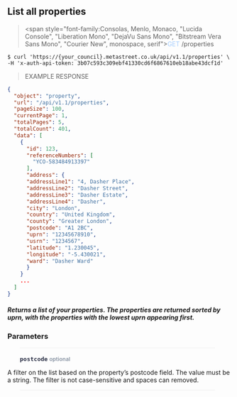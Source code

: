 ## List all properties

> <span style="font-family:Consolas, Menlo, Monaco, \"Lucida Console\", \"Liberation Mono\", \"DejaVu Sans Mono\", \"Bitstream Vera Sans Mono\", \"Courier New\", monospace, serif"><span style="color:#a4cdfe">GET</span> /properties</span>

```shell
$ curl 'https://{your_council}.metastreet.co.uk/api/v1.1/properties' \
-H 'x-auth-api-token: 3b07c593c309ebf41330cd6f6867610eb18abe43dcf1d'
```

> EXAMPLE RESPONSE

```json
{
  "object": "property",
  "url": "/api/v1.1/properties",
  "pageSize": 100,
  "currentPage": 1,
  "totalPages": 5,
  "totalCount": 401,
  "data": [
    {
      "id": 123,
      "referenceNumbers": [
        "YCO-583484913397"
      ],
      "address": {
      "addressLine1": "4, Dasher Place",
      "addressLine2": "Dasher Street",
      "addressLine3": "Dasher Estate",
      "addressLine4": "Dasher",
      "city": "London",
      "country": "United Kingdom",
      "county": "Greater London",
      "postcode": "A1 2BC",
      "uprn": "12345678910",
      "usrn": "1234567",
      "latitude": "1.230045",
      "longitude": "-5.430021",
      "ward": "Dasher Ward"
      }
    }
    ...
  ]
}
```




##### Returns a list of your properties. The properties are returned sorted by uprn, with the properties with the lowest uprn appearing first.

### Parameters

<p style="max-width:440px; margin-bottom:0; margin-left:28px; padding-top:15px; padding-left:0px; border-top-style:solid; border-top-color:#eee; border-top-width:1px">
<span style="font-size:13px; font-weight:700; color:#2a2f45; font-family:Menlo, Consolas, monospace">postcode</span> <span style="font-size:12px; font-weight:600; color:#8792a2">optional</span>
</p>

A filter on the list based on the property’s postcode field. The value must be a string.  The filter is not case-sensitive and spaces can removed.

<p style="max-width:440px; margin-bottom:0; margin-left:28px; border-bottom-style:solid; border-bottom-color:#eee; border-bottom-width:1px"></p>
